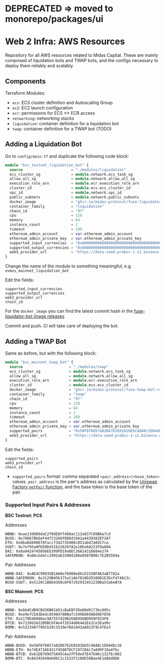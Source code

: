 # DEPRECATED => moved to monorepo/packages/ui

# Web 2 Infra: AWS Resources

Repository for all AWS resources related to Midas Capital. These are mainly comprised of liquidation bots and TWAP bots,
and the configs necessary to deploy them reliably and scalably.

## Components

Terraform Modules:

- `ecs`: ECS cluster definition and Autoscaling Group
- `ec2`: EC2 launch configuration
- `ecr`: permissions for ECS <-> ECR access
- `networking`: networking stacks
- `liquidation`: container definition for a liquidation bot
- `twap`: container definition for a TWAP bot (TODO)

## Adding a Liquidation Bot

Go to `config/main.tf` and duplicate the following code block:

```terraform
module "bsc_testnet_liquidation_bot" {
  source                      = "./modules/liquidation"
  ecs_cluster_sg              = module.network.ecs_task_sg
  allow_all_sg                = module.network.allow_all_sg
  execution_role_arn          = module.ecr.execution_role_arn
  cluster_id                  = module.ecs.ecs_cluster_id
  vpc_id                      = module.network.vpc_id
  public_subnets              = module.network.public_subnets
  docker_image                = "ghcr.io/midas-protocol/fuse-liquidator-bot:<sha:commit-hash>"
  container_family            = "liquidation"
  chain_id                    = "97"
  cpu                         = 128
  memory                      = 64
  instance_count              = 1
  timeout                     = 180
  ethereum_admin_account      = var.ethereum_admin_account
  ethereum_admin_private_key  = var.ethereum_admin_private_key
  supported_input_currencies  = "0x0000000000000000000000000000000000000000,0xEC5dCb5Dbf4B114C9d0F65BcCAb49EC54F6A0867"
  supported_output_currencies = "0x0000000000000000000000000000000000000000,0xEC5dCb5Dbf4B114C9d0F65BcCAb49EC54F6A0867"
  web3_provider_url           = "https://data-seed-prebsc-1-s1.binance.org:8545"
}
```

Change the name of the module to something meaningful, e.g. `evmos_mainnet_liquidation_bot`

Edit the fields:

```shell
supported_input_currencies
supported_output_currencies
web3_provider_url
chain_id
```

For the `docker_image` you can find the latest commit hash in
the [fuse-liquidator-bot image releases](https://github.com/Midas-Protocol/fuse-liquidator-bot/pkgs/container/fuse-liquidator-bot)

Commit and push. CI will take care of deploying the bot.

## Adding a TWAP Bot

Same as before, but with the following block:

```terraform
module "bsc_mainnet_twap_bot" {
  source                     = "./modules/twap"
  ecs_cluster_sg             = module.network.ecs_task_sg
  allow_all_sg               = module.network.allow_all_sg
  execution_role_arn         = module.ecr.execution_role_arn
  cluster_id                 = module.ecs.ecs_cluster_id
  docker_image               = "ghcr.io/midas-protocol/fuse-twap-bot:<sha:commit-hash>"
  container_family           = "twap"
  chain_id                   = "97"
  cpu                        = 128
  memory                     = 64
  instance_count             = 1
  timeout                    = 180
  ethereum_admin_account     = var.ethereum_admin_account
  ethereum_admin_private_key = var.ethereum_admin_private_key
  supported_pairs            = "0x58F876857a02D6762E0101bb5C46A8c1ED44Dc16|0xbb4CdB9CBd36B01bD1cBaEBF2De08d9173bc095c,0x74E4716E431f45807DCF19f284c7aA99F18a4fbc|0xbb4CdB9CBd36B01bD1cBaEBF2De08d9173bc095c,0x61EB789d75A95CAa3fF50ed7E47b96c132fEc082|0xbb4CdB9CBd36B01bD1cBaEBF2De08d9173bc095c"
  web3_provider_url          = "https://data-seed-prebsc-1-s1.binance.org:8545"
}
```

Edit the fields:

```shell
supported_pairs
web3_provider_url
chain_id
```

- `supported_pairs` format: comma separated `<pair_address>|<base_token>` values.
  `pair_address` is the pair's address as calculated by the
  [Uniswap Factory `getPair` function](https://docs.uniswap.org/protocol/V2/reference/smart-contracts/factory#getpair),
  and the base token is the base token of the pair.

### Supported Input Pairs & Addresses

**BSC Testnet: PCS**

Addresses

```shell
WBNB: 0xae13d989daC2f0dEbFf460aC112a837C89BAa7cd 
BUSD: 0x78867BbEeF44f2326bF8DDd1941a4439382EF2A7 
ETH: 0x8babbb98678facc7342735486c851abd7a0d17ca 
USDT: 0x7ef95a0FEE0Dd31b22626fA2e10Ee6A223F8a684
DAI: 0x8a9424745056Eb399FD19a0EC26A14316684e274
SAFEMOON: 0xDAcbdeCc2992a63390d108e8507B98c7E2B5584a
```

Pair Addresses

```shell
WBNB-DAI: 0xAE4C99935B1AA0e76900e86cD155BFA63aB77A2a 
WBNB-SAFEMOON: 0x3129B45b375a11Abf010D2D10DB1E3DcF474A13c 
BUSD-USDT: 0x5126C1B8b4368c6F07292932451230Ba53a6eB7A
```

**BSC Mainnet: PCS**

Addresses

```shell
WBNB: 0xbb4CdB9CBd36B01bD1cBaEBF2De08d9173bc095c 
BUSD: 0xe9e7CEA3DedcA5984780Bafc599bD69ADd087D56 
ETH: 0x2170Ed0880ac9A755fd29B2688956BD959F933F8
BTCB: 0x7130d2A12B9BCbFAe4f2634d864A1Ee1Ce3Ead9c
BOMB: 0x522348779DCb2911539e76A1042aA922F9C47Ee3

```

Pair Addresses

```shell
WBNB-BUSD: 0x58F876857a02D6762E0101bb5C46A8c1ED44Dc16
WBNB-ETH: 0x74E4716E431f45807DCF19f284c7aA99F18a4fbc 
WBNB-BTCB: 0x61EB789d75A95CAa3fF50ed7E47b96c132fEc082
BOMB-BTC: 0x84392649eb0bC1c1532F2180E58Bae4E1dAbd8D6
```


